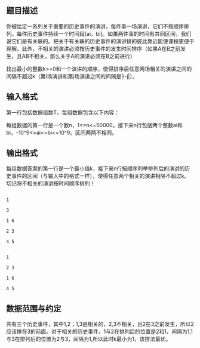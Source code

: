 ## 题目描述

<div>
 你被给定一系列关于重要的历史事件的演讲，每件事一场演讲，它们不按顺序排列。每件历史事件持续一个时间段[ai，bi]。如果两件事的时间有共同区间，我们说它们是有关联的。把关于有关联的历史事件的演讲排的彼此靠近能使课程更便于理解。此外，不相关的演讲必须按历史事件的发生时间排序（如果A在B之前发生，且AB不相关，那么关于A的演讲必须在B之前进行） 
</div>
<div>
 找出最小的整数k>=0和一个演讲的顺序，使得排序后任意两场相关的演讲之间的间隔不超过k（第i场演讲和第j场演讲之间的间隔是|i-j|）。 
</div>
<div></div>
<p></p>

## 输入格式

<div>
 第一行包括数据组数T。每组数据包含以下内容： 
</div>
<div>
 每组数据的第一行是一个数n，1<=n<=50000。接下来n行包括两个整数ai和bi，-10^9<=ai<=bi<=10^9。区间两两不相同。 
</div>
<div></div>
<p></p>

## 输出格式

<div>
 每组数据答案的第一行是一个最小值k，接下来n行按顺序列举排列后的演讲的历史事件的区间（与输入中的格式一样），使得任意两个相关的演讲相隔不超过k。切记将不相关的演讲按时间顺序排列！ 
</div>
<div>
 <div></div>
</div>
<p></p>

```input1
1
3
1 6
2 3
4 5
```
```output1
1
2 3
1 6
4 5
```
## 数据范围与约定

<p>共有三个历史事件，其中1,2；1,3是相关的，2,3不相关，且2在3之前发生，所以2应该排在3的前面。对于相关的历史事件，1与2在排列后的位置是2和1，间隔为1,1与3在排列后的位置为2与3，间隔为1,所以此时k最小为1，该排法最优。 </p>
<br>
<p></p>

